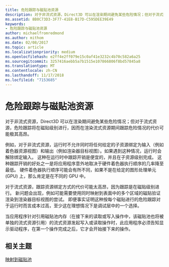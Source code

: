 ```yaml
---
title: 危险跟踪与磁贴池资源
description: 对于非流式资源，Direct3D 可以在渲染期间避免某些危险情况；但对于流式资源，危险跟踪将在磁贴级别进行，因而在渲染流式资源期间跟踪危险情况的代价可能极其高昂。
ms.assetid: 8B0C73D3-3F77-41E8-B17D-C595DEE39E49
keywords:
- 危险跟踪与磁贴池资源
author: michaelfromredmond
ms.author: mithom
ms.date: 02/08/2017
ms.topic: article
ms.localizationpriority: medium
ms.openlocfilehash: e2ff4e2ff079e15c0af41e3232c4b70c582a6a25
ms.sourcegitcommit: 3257416aebb5a7b1515e107866806f8bd57845a8
ms.translationtype: MT
ms.contentlocale: zh-CN
ms.lasthandoff: 11/17/2018
ms.locfileid: "7153685"
---
```

# <a name="hazard-tracking-versus-tile-pool-resources"></a>危险跟踪与磁贴池资源


对于非流式资源，Direct3D 可以在渲染期间避免某些危险情况；但对于流式资源，危险跟踪将在磁贴级别进行，因而在渲染流式资源期间跟踪危险情况的代价可能极其高昂。

例如，对于非流式资源，运行时不允许同时将任何给定的子资源绑定为输入（例如着色器资源视图）和输出（例如渲染器目标视图）。如果遇到这种情况，运行时会解除绑定输入。 这种在运行时中跟踪开销是便宜的，并且在子资源级别完成。 这种跟踪开销的好处之一是将应用程序意外地取决于硬件着色器执行顺序的几率降至最低。 硬件着色器执行顺序可能会有所不同，如果不是在给定的图形处理单元 (GPU) 上，那么肯定是在不同的 GPU 中。

对于流式资源，跟踪资源绑定方式的代价可能太高昂，因为跟踪是在磁贴级别进行。 新问题会出现，例如可能需要使用同时映射到表面中的多个区域的磁贴验证渲染到渲染器目标视图的尝试。 即便事实证明这种按每个磁贴进行的危险跟踪对于运行时而言成本过高，至少这在理想情况下是调试层中的一个选择。

当应用程序针对引用磁贴池内存（在接下来的读取或写入操作中，该磁贴池也将被单独的流式资源引用）的流式资源发起写入或读取操作时，此应用程序必须告知显示驱动程序，在第一个操作完成之后，它才会开始接下来的操作。

## <a name="span-idrelated-topicsspanrelated-topics"></a><span id="related-topics"></span>相关主题


[映射到磁贴池](mappings-are-into-a-tile-pool.md)

 

 




